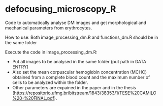# defocusing_microscopy_R
Code to automatically analyse DM images and get morphological and mechanical parameters from erythrocytes.

How to use:
Both image_processing_dm.R and functions_dm.R should be in the same folder

Execute the code in image_processing_dm.R:
- Put all images to be analysed in the same folder (put path in DATA ENTRY)
- Also set the mean corpuscular hemoglobin concentration (MCHC) obtained from a complete blood count and the maximum number of cells to be analyzed within the folder.
- Other parameters are expained in the paper and in the thesis (https://repositorio.ufmg.br/bitstream/1843/38353/1/TESE%20CAMILO%20-%20FINAL.pdf).
